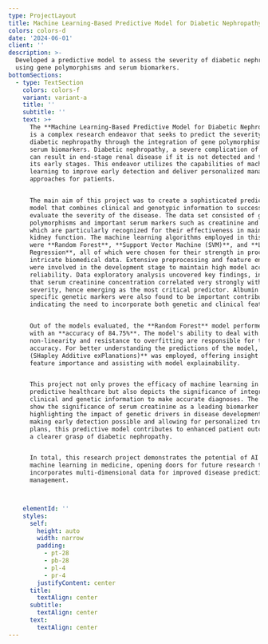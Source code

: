 ```yaml
---
type: ProjectLayout
title: Machine Learning-Based Predictive Model for Diabetic Nephropathy
colors: colors-d
date: '2024-06-01'
client: ''
description: >-
  Developed a predictive model to assess the severity of diabetic nephropathy
  using gene polymorphisms and serum biomarkers.
bottomSections:
  - type: TextSection
    colors: colors-f
    variant: variant-a
    title: ''
    subtitle: ''
    text: >+
      The **Machine Learning-Based Predictive Model for Diabetic Nephropathy**
      is a complex research endeavor that seeks to predict the severity of
      diabetic nephropathy through the integration of gene polymorphisms and
      serum biomarkers. Diabetic nephropathy, a severe complication of diabetes,
      can result in end-stage renal disease if it is not detected and treated in
      its early stages. This endeavor utilizes the capabilities of machine
      learning to improve early detection and deliver personalized management
      approaches for patients.


      The main aim of this project was to create a sophisticated predictive
      model that combines clinical and genotypic information to successfully
      evaluate the severity of the disease. The data set consisted of gene
      polymorphisms and important serum markers such as creatinine and albumin,
      which are particularly recognized for their effectiveness in maintaining
      kidney function. The machine learning algorithms employed in this research
      were **Random Forest**, **Support Vector Machine (SVM)**, and **Logistic
      Regression**, all of which were chosen for their strength in processing
      intricate biomedical data. Extensive preprocessing and feature engineering
      were involved in the development stage to maintain high model accuracy and
      reliability. Data exploratory analysis uncovered key findings, including
      that serum creatinine concentration correlated very strongly with disease
      severity, hence emerging as the most critical predictor. Albumin and
      specific genetic markers were also found to be important contributors,
      indicating the need to incorporate both genetic and clinical features.


      Out of the models evaluated, the **Random Forest** model performed best
      with an **accuracy of 84.75%**. The model's ability to deal with
      non-linearity and resistance to overfitting are responsible for the high
      accuracy. For better understanding the predictions of the model, **SHAP
      (SHapley Additive exPlanations)** was employed, offering insight into
      feature importance and assisting with model explainability.


      This project not only proves the efficacy of machine learning in
      predictive healthcare but also depicts the significance of integrating
      clinical and genetic information to make accurate diagnoses. The results
      show the significance of serum creatinine as a leading biomarker while
      highlighting the impact of genetic drivers in disease development. By
      making early detection possible and allowing for personalized treatment
      plans, this predictive model contributes to enhanced patient outcomes and
      a clearer grasp of diabetic nephropathy.


      In total, this research project demonstrates the potential of AI and
      machine learning in medicine, opening doors for future research that
      incorporates multi-dimensional data for improved disease prediction and
      management.



    elementId: ''
    styles:
      self:
        height: auto
        width: narrow
        padding:
          - pt-28
          - pb-28
          - pl-4
          - pr-4
        justifyContent: center
      title:
        textAlign: center
      subtitle:
        textAlign: center
      text:
        textAlign: center
---
```

